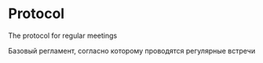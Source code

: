 # Protocol
The protocol for regular meetings

Базовый регламент, согласно которому проводятся регулярные встречи

